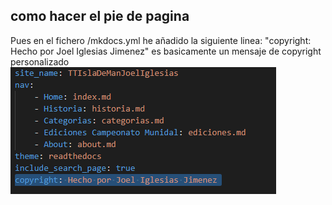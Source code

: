 ## como hacer el pie de pagina
Pues en el fichero /mkdocs.yml he añadido la siguiente linea: "copyright: Hecho por Joel Iglesias Jimenez" es basicamente un mensaje de copyright personalizado
 ![Screenshot](img/about.jpg)

